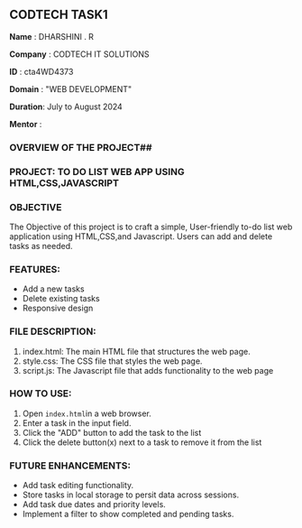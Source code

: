 ## CODTECH TASK1

**Name**    : DHARSHINI . R

**Company** : CODTECH IT SOLUTIONS

**ID**      : cta4WD4373

**Domain**  : "WEB DEVELOPMENT"

**Duration**: July to August 2024

**Mentor**  :  

### OVERVIEW OF THE PROJECT##

### PROJECT: TO DO LIST WEB APP USING HTML,CSS,JAVASCRIPT

### OBJECTIVE
The Objective of this project is to craft a simple, User-friendly to-do list web application using HTML,CSS,and Javascript.
Users can add and delete tasks as needed. 

### FEATURES:
- Add a new tasks
- Delete existing tasks
- Responsive design
 
### FILE DESCRIPTION:
1. index.html: The main HTML file that structures the web page.
2. style.css:  The CSS file that styles the web page.
3. script.js:  The Javascript file that adds functionality to the web page

### HOW TO USE:
1.  Open `index.html`in a web browser.
2. Enter a task in the input field.
3. Click the "ADD" button to add the task to the list
4. Click the delete button(x) next to a task to remove it from the list

### FUTURE ENHANCEMENTS:
- Add task editing functionality.
- Store tasks in local storage to persit data across sessions.
- Add task due dates and priority levels.
- Implement a filter to show completed and pending tasks.
